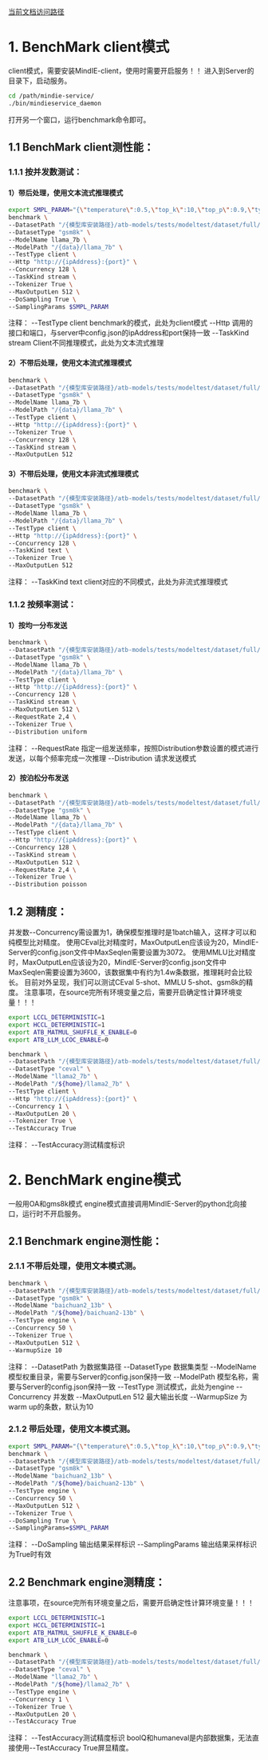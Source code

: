 [当前文档访问路径](https://ai-fae.readthedocs.io/zh-cn/latest/mindie-benchmark使用指导.html)

# 1. BenchMark client模式
client模式，需要安装MindIE-client，使用时需要开启服务！！
进入到Server的目录下，启动服务。

```bash
cd /path/mindie-service/
./bin/mindieservice_daemon
```

打开另一个窗口，运行benchmark命令即可。

## 1.1	BenchMark client测性能：
### 1.1.1	按并发数测试：
#### 1）带后处理，使用文本流式推理模式

```bash
export SMPL_PARAM="{\"temperature\":0.5,\"top_k\":10,\"top_p\":0.9,\"typical_p\":0.9,\"seed\":1234,\"repetition_penalty\":1,\"watermark\":true,\"truncate\":10}"  
benchmark \
--DatasetPath "/{模型库安装路径}/atb-models/tests/modeltest/dataset/full/GSM8K" \
--DatasetType "gsm8k" \
--ModelName llama_7b \
--ModelPath "/{data}/llama_7b" \
--TestType client \
--Http "http://{ipAddress}:{port}" \
--Concurrency 128 \
--TaskKind stream \
--Tokenizer True \
--MaxOutputLen 512 \
--DoSampling True \
--SamplingParams $SMPL_PARAM
```

注释：
--TestType client benchmark的模式，此处为client模式
--Http 调用的接口和端口，与server中config.json的ipAddress和port保持一致
--TaskKind stream Client不同推理模式，此处为文本流式推理
 
#### 2）不带后处理，使用文本流式推理模式

```bash
benchmark \
--DatasetPath "/{模型库安装路径}/atb-models/tests/modeltest/dataset/full/GSM8K" \
--DatasetType "gsm8k" \
--ModelName llama_7b \
--ModelPath "/{data}/llama_7b" \
--TestType client \
--Http "http://{ipAddress}:{port}" \
--Tokenizer True \
--Concurrency 128 \
--TaskKind stream \
--MaxOutputLen 512
```

#### 3）不带后处理，使用文本非流式推理模式

```bash
benchmark \
--DatasetPath "/{模型库安装路径}/atb-models/tests/modeltest/dataset/full/GSM8K" \
--DatasetType "gsm8k" \
--ModelName llama_7b \
--ModelPath "/{data}/llama_7b" \
--TestType client \
--Http "http://{ipAddress}:{port}" \
--Concurrency 128 \
--TaskKind text \
--Tokenizer True \
--MaxOutputLen 512
```

注释：
--TaskKind text client对应的不同模式，此处为非流式推理模式
 

### 1.1.2	按频率测试：
#### 1）按均一分布发送

```bash
benchmark \
--DatasetPath "/{模型库安装路径}/atb-models/tests/modeltest/dataset/full/GSM8K" \
--DatasetType "gsm8k" \
--ModelName llama_7b \
--ModelPath "/{data}/llama_7b" \
--TestType client \
--Http "http://{ipAddress}:{port}" \
--Concurrency 128 \
--TaskKind stream \
--MaxOutputLen 512 \
--RequestRate 2,4 \
--Tokenizer True \
--Distribution uniform
```

注释：
--RequestRate 指定一组发送频率，按照Distribution参数设置的模式进行发送，以每个频率完成一次推理
--Distribution 请求发送模式

#### 2）按泊松分布发送

```bash
benchmark \
--DatasetPath "/{模型库安装路径}/atb-models/tests/modeltest/dataset/full/GSM8K" \
--DatasetType "gsm8k" \
--ModelName llama_7b \
--ModelPath "/{data}/llama_7b" \
--TestType client \
--Http "http://{ipAddress}:{port}" \
--Concurrency 128 \
--TaskKind stream \
--MaxOutputLen 512 \
--RequestRate 2,4 \
--Tokenizer True \
--Distribution poisson
```

## 1.2 测精度：
并发数--Concurrency需设置为1，确保模型推理时是1batch输入，这样才可以和纯模型比对精度。
使用CEval比对精度时，MaxOutputLen应该设为20，MindIE-Server的config.json文件中MaxSeqlen需要设置为3072。
使用MMLU比对精度时，MaxOutputLen应该设为20，MindIE-Server的config.json文件中MaxSeqlen需要设置为3600，该数据集中有约为1.4w条数据，推理耗时会比较长。
目前对外呈现，我们可以测试CEval 5-shot、MMLU 5-shot、gsm8k的精度。
注意事项，在source完所有环境变量之后，需要开启确定性计算环境变量！！！

```bash
export LCCL_DETERMINISTIC=1
export HCCL_DETERMINISTIC=1
export ATB_MATMUL_SHUFFLE_K_ENABLE=0
export ATB_LLM_LCOC_ENABLE=0

benchmark \ 
--DatasetPath "/{模型库安装路径}/atb-models/tests/modeltest/dataset/full/CEval" \
--DatasetType "ceval" \
--ModelName "llama2_7b" \
--ModelPath "/${home}/llama2_7b" \
--TestType client \
--Http "http://{ipAddress}:{port}" \
--Concurrency 1 \
--MaxOutputLen 20 \
--Tokenizer True \
--TestAccuracy True
```

注释：
--TestAccuracy测试精度标识

# 2. BenchMark engine模式
一般用OA和gms8k模式
engine模式直接调用MindIE-Server的python北向接口，运行时不开启服务。

## 2.1	Benchmark engine测性能：
### 2.1.1 不带后处理，使用文本模式测。

```bash
benchmark \
--DatasetPath "/{模型库安装路径}/atb-models/tests/modeltest/dataset/full/GSM8K" \
--DatasetType "gsm8k" \
--ModelName "baichuan2_13b" \
--ModelPath "/${home}/baichuan2-13b" \
--TestType engine \
--Concurrency 50 \
--Tokenizer True \
--MaxOutputLen 512 \
--WarmupSize 10
```

注释：
--DatasetPath 为数据集路径
--DatasetType 数据集类型
--ModelName 模型权重目录，需要与Server的config.json保持一致
--ModelPath 模型名称，需要与Server的config.json保持一致
--TestType 测试模式，此处为engine
--Concurrency 并发数
--MaxOutputLen 512 最大输出长度
--WarmupSize 为warm up的条数，默认为10

### 2.1.2 带后处理，使用文本模式测。

```bash
export SMPL_PARAM="{\"temperature\":0.5,\"top_k\":10,\"top_p\":0.9,\"typical_p\":0.9,\"seed\":1234,\"repetition_penalty\":1,\"watermark\":true,\"truncate\":10}"  
benchmark \
--DatasetPath "/{模型库安装路径}/atb-models/tests/modeltest/dataset/full/GSM8K" \
--DatasetType "gsm8k" \
--ModelName "baichuan2_13b" \
--ModelPath "/${home}/baichuan2-13b" \
--TestType engine \
--Concurrency 50 \
--MaxOutputLen 512 \
--Tokenizer True \
--DoSampling True \
--SamplingParams=$SMPL_PARAM
```

注释：
--DoSampling 输出结果采样标识
--SamplingParams 输出结果采样标识为True时有效

## 2.2 Benchmark engine测精度：
注意事项，在source完所有环境变量之后，需要开启确定性计算环境变量！！！

```bash
export LCCL_DETERMINISTIC=1
export HCCL_DETERMINISTIC=1
export ATB_MATMUL_SHUFFLE_K_ENABLE=0
export ATB_LLM_LCOC_ENABLE=0

benchmark \
--DatasetPath "/{模型库安装路径}/atb-models/tests/modeltest/dataset/full/CEval" \
--DatasetType "ceval" \
--ModelName "llama2_7b" \
--ModelPath "/${home}/llama2_7b" \
--TestType engine \
--Concurrency 1 \
--Tokenizer True \
--MaxOutputLen 20 \
--TestAccuracy True
```

注释：
--TestAccuracy测试精度标识
boolQ和humaneval是内部数据集，无法直接使用--TestAccuracy True屏显精度。
